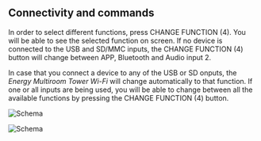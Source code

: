 ## Connectivity and commands

In order to select different functions, press CHANGE FUNCTION (4). You will be able to see the selected function on screen. If no device is connected to the USB and SD/MMC inputs, the CHANGE FUNCTION (4) button will change between APP, Bluetooth and Audio input 2.

In case that you connect a device to any of the USB or SD onputs, the *Energy Multiroom Tower Wi-Fi* will change automatically to that function. If one or all inputs are being used, you will be able to change between all the available functions by pressing the CHANGE FUNCTION (4) button.

![Schema](http://static.energysistem.com/images/manuals/42677/572237fa1eb24.jpg)

![Schema](http://static.energysistem.com/images/manuals/42677/572238067dfb7.jpg)
